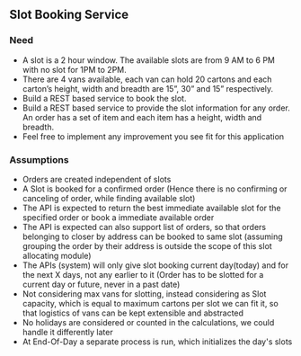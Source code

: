 ## Slot Booking Service

### Need
- A slot is a 2 hour window. The available slots are from 9 AM to 6 PM with no slot for 1PM to 2PM. 
- There are 4 vans available, each van can hold 20 cartons and each carton’s height, width and breadth are 15”, 30” and 15” respectively.
- Build a REST based service to book the slot.
- Build a REST based service to provide the slot information for any order. An order has a set of item and each item has a height, width and breadth. 
- Feel free to implement any improvement you see fit for this application

### Assumptions
- Orders are created independent of slots
- A Slot is booked for a confirmed order (Hence there is no confirming or canceling of order, while finding available slot) 
- The API is expected to return the best immediate available slot for the specified order or book a immediate available order 
- The API is expected can also support list of orders, so that orders belonging to closer by address can be booked to same slot (assuming grouping the order by their address is outside the scope of this slot allocating module)
- The APIs (system) will only give slot booking current day(today) and for the next X days, not any earlier to it  (Order has to be slotted for a current day or future, never in a past date)
- Not considering max vans for slotting, instead considering as Slot capacity, which is equal to maximum cartons per slot we can fit it, so that logistics of vans can be kept extensible and abstracted 
- No holidays are considered or counted in the calculations, we could handle it differently later
- At End-Of-Day a separate process is run, which initializes the day's slots 